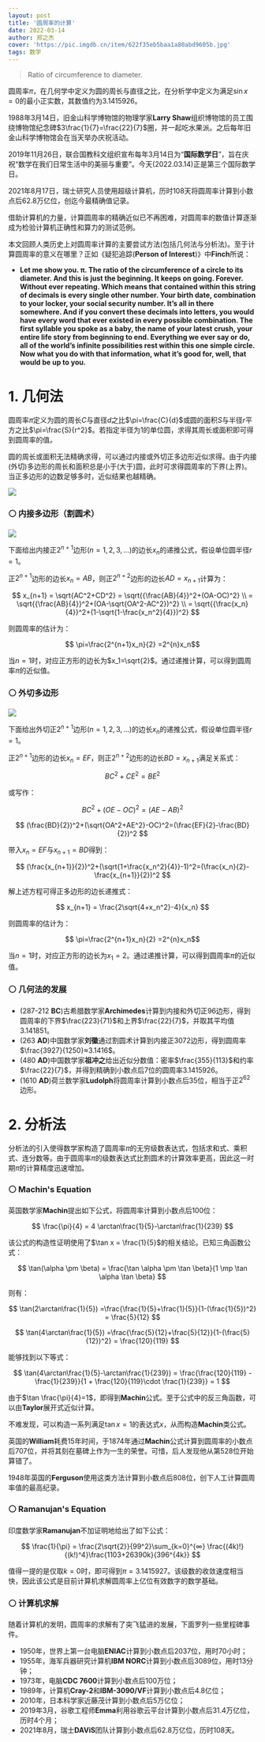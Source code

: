 ```yaml
---
layout: post
title: '圆周率的计算'
date: 2022-03-14
author: 郑之杰
cover: 'https://pic.imgdb.cn/item/622f35eb5baa1a80abd9605b.jpg'
tags: 数学
---
```


> Ratio of circumference to diameter.

圆周率$\pi$，在几何学中定义为圆的周长与直径之比，在分析学中定义为满足$\sin x=0$的最小正实数，其数值约为$3.1415926$。

1988年3月14日，旧金山科学博物馆的物理学家**Larry Shaw**组织博物馆的员工围绕博物馆纪念碑$3\frac{1}{7}=\frac{22}{7}$圈，并一起吃水果派。之后每年旧金山科学博物馆会在当天举办庆祝活动。

2019年11月26日，联合国教科文组织宣布每年3月14日为“**国际数学日**”，旨在庆祝“数学在我们日常生活中的美丽与重要”。今天(2022.03.14)正是第三个国际数学日。

2021年8月17日，瑞士研究人员使用超级计算机，历时108天将圆周率计算到小数点后$62.8$万亿位，创迄今最精确值记录。

借助计算机的力量，计算圆周率的精确近似已不再困难，对圆周率的数值计算逐渐成为检验计算机正确性和算力的测试范例。

本文回顾人类历史上对圆周率计算的主要尝试方法(包括几何法与分析法)。至于计算圆周率的意义在哪里？正如《疑犯追踪(**Person of Interest**)》中**Finch**所说：
- **Let me show you. π. The ratio of the circumference of a circle to its diameter. And this is just the beginning. It keeps on going. Forever. Without ever repeating. Which means that contained within this string of decimals is every single other number. Your birth date, combination to your locker, your social security number. It’s all in there somewhere. And if you convert these decimals into letters, you would have every word that ever existed in every possible combination. The first syllable you spoke as a baby, the name of your latest crush, your entire life story from beginning to end. Everything we ever say or do, all of the world’s infinite possibilities rest within this one simple circle. Now what you do with that information, what it’s good for, well, that would be up to you.**

# 1. 几何法
圆周率$\pi$定义为圆的周长$C$与直径$d$之比$\pi=\frac{C}{d}$或圆的面积$S$与半径$r$平方之比$\pi=\frac{S}{r^2}$。若指定半径为$1$的单位圆，求得其周长或面积即可得到圆周率的值。

圆的周长或面积无法精确求得，可以通过内接或外切正多边形近似求得。由于内接(外切)多边形的周长和面积总是小于(大于)圆，此时可求得圆周率的下界(上界)。当正多边形的边数足够多时，近似结果也越精确。

![](https://pic.imgdb.cn/item/622f3bda5baa1a80abdb207d.jpg)

### ⚪ 内接多边形（割圆术）

![](https://pic.imgdb.cn/item/622f3c855baa1a80abdb6ceb.jpg)

下面给出内接正$2^{n+1}$边形($n=1,2,3,...$)的边长$x_n$的递推公式，假设单位圆半径$r=1$。

正$2^{n+1}$边形的边长$x_n=AB$，则正$2^{n+2}$边形的边长$AD=x_{n+1}$计算为：

$$ x_{n+1} = \sqrt{AC^2+CD^2} = \sqrt{{\frac{AB}{4}}^2+(OA-OC)^2} \\ = \sqrt{{\frac{AB}{4}}^2+(OA-\sqrt{OA^2-AC^2})^2} \\ = \sqrt{{\frac{x_n}{4}}^2+(1-\sqrt{1-\frac{x_n^2}{4}})^2} $$

则圆周率的估计为：

$$ \pi=\frac{2^{n+1}x_n}{2} =2^{n}x_n$$

当$n=1$时，对应正方形的边长为$x_1=\sqrt{2}$。通过递推计算，可以得到圆周率$\pi$的近似值。


### ⚪ 外切多边形

![](https://pic.imgdb.cn/item/622f3cad5baa1a80abdb7bc2.jpg)

下面给出外切正$2^{n+1}$边形($n=1,2,3,...$)的边长$x_n$的递推公式，假设单位圆半径$r=1$。

正$2^{n+1}$边形的边长$x_n=EF$，则正$2^{n+2}$边形的边长$BD=x_{n+1}$满足关系式：

$$ BC^2+CE^2=BE^2 $$

或写作：

$$ BC^2+(OE-OC)^2=(AE-AB)^2 $$

$$ (\frac{BD}{2})^2+(\sqrt{OA^2+AE^2}-OC)^2=(\frac{EF}{2}-\frac{BD}{2})^2 $$

带入$x_n=EF$与$x_{n+1}=BD$得到：

$$ (\frac{x_{n+1}}{2})^2+(\sqrt{1+\frac{x_n^2}{4}}-1)^2=(\frac{x_n}{2}-\frac{x_{n+1}}{2})^2 $$

解上述方程可得正多边形的边长递推式：

$$ x_{n+1} = \frac{2\sqrt{4+x_n^2}-4}{x_n} $$

则圆周率的估计为：

$$ \pi=\frac{2^{n+1}x_n}{2} =2^{n}x_n$$

当$n=1$时，对应正方形的边长为$x_1=2$。通过递推计算，可以得到圆周率$\pi$的近似值。


### ⚪ 几何法的发展

- (287-212 **BC**)古希腊数学家**Archimedes**计算到内接和外切正$96$边形，得到圆周率的下界$\frac{223}{71}$和上界$\frac{22}{7}$，并取其平均值$3.141851$。
- (263 **AD**)中国数学家**刘徽**通过割圆术计算到内接正$3072$边形，得到圆周率$\frac{3927}{1250}≈3.1416$。
- (480 **AD**)中国数学家**祖冲之**给出近似分数值：密率$\frac{355}{113}$和约率$\frac{22}{7}$，并得到精确到小数点后$7$位的圆周率$3.1415926$。
- (1610 **AD**)荷兰数学家**Ludolph**将圆周率计算到小数点后$35$位，相当于正$2^{62}$边形。

# 2. 分析法

分析法的引入使得数学家构造了圆周率$\pi$的无穷级数表达式，包括求和式、乘积式、连分数等。由于圆周率$\pi$的级数表达式比割圆术的计算效率更高，因此这一时期$\pi$的计算精度迅速增加。

### ⚪ Machin's Equation

英国数学家**Machin**提出如下公式，将圆周率计算到小数点后$100$位：

$$ \frac{\pi}{4} = 4 \arctan\frac{1}{5}-\arctan\frac{1}{239} $$

该公式的构造性证明使用了$\tan x = \frac{1}{5}$的相关结论。已知三角函数公式：

$$ \tan(\alpha \pm \beta) = \frac{\tan \alpha \pm \tan \beta}{1 \mp \tan \alpha \tan \beta} $$

则有：

$$ \tan(2\arctan\frac{1}{5}) =\frac{\frac{1}{5}+\frac{1}{5}}{1-(\frac{1}{5})^2} = \frac{5}{12} $$

$$ \tan(4\arctan\frac{1}{5}) =\frac{\frac{5}{12}+\frac{5}{12}}{1-(\frac{5}{12})^2} = \frac{120}{119} $$

能够找到以下等式：

$$ \tan(4\arctan\frac{1}{5}-\arctan\frac{1}{239}) = \frac{\frac{120}{119} - \frac{1}{239}}{1 + \frac{120}{119}\cdot \frac{1}{239}} = 1 $$

由于$\tan \frac{\pi}{4}=1$，即得到**Machin**公式。至于公式中的反三角函数，可以由**Taylor**展开式近似计算。

不难发现，可以构造一系列满足$\tan x = 1$的表达式$x$，从而构造**Machin**类公式。

英国的**William**耗费15年时间，于1874年通过**Machin**公式计算到圆周率的小数点后$707$位，并将其刻在墓碑上作为一生的荣誉。可惜，后人发现他从第$528$位开始算错了。

1948年英国的**Ferguson**使用这类方法计算到小数点后$808$位，创下人工计算圆周率值的最高纪录。

### ⚪ Ramanujan's Equation

印度数学家**Ramanujan**不加证明地给出了如下公式：

$$ \frac{1}{\pi} = \frac{2\sqrt{2}}{99^2}\sum_{k=0}^{∞} \frac{(4k)!}{(k!)^4}\frac{1103+26390k}{396^{4k}} $$

值得一提的是仅取$k=0$时，即可得到$\pi=3.1415927$。该级数的收敛速度相当快，因此该公式是目前计算机求解圆周率上亿位有效数字的数学基础。

### ⚪ 计算机求解

随着计算机的发明，圆周率的求解有了突飞猛进的发展，下面罗列一些里程碑事件。
- 1950年，世界上第一台电脑**ENIAC**计算到小数点后2037位，用时70小时；
- 1955年，海军兵器研究计算机**IBM NORC**计算到小数点后3089位，用时13分钟；
- 1973年，电脑**CDC 7600**计算到小数点后100万位；
- 1989年，计算机**Cray-2**和**IBM-3090/VF**计算到小数点后4.8亿位；
- 2010年，日本科学家近藤茂计算到小数点后5万亿位；
- 2019年3月，谷歌工程师**Emma**利用谷歌云平台计算到小数点后31.4万亿位，历时4个月；
- 2021年8月，瑞士**DAViS**团队计算到小数点后62.8万亿位，历时108天。


